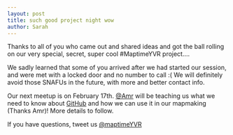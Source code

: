 ```yaml
---
layout: post
title: such good project night wow  
author: Sarah
--- 
```


Thanks to all of you who came out and shared ideas and got the ball rolling on our very special, secret, super cool #MaptimeYVR project.... 

We sadly learned that some of you arrived after we had started our session, and were met with a locked door and no number to call :( We will definitely avoid those SNAFUs in the future, with more and better contact info. 

Our next meetup is on February 17th. [@Amr](https://twitter.com/AmrEldib) will be teaching us what we need to know about [GitHub](http://github.com/) and how we can use it in our mapmaking (Thanks Amr)! More details to follow.

If you have questions, tweet us [@maptimeYVR](https://twitter.com/maptimeYVR)